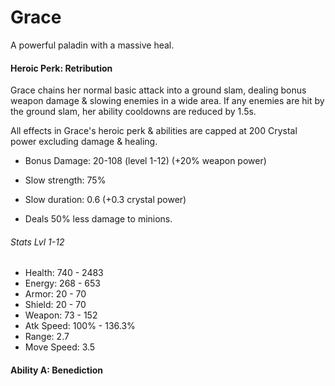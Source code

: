 # Grace

A powerful paladin with a massive heal.

#### Heroic Perk: Retribution

Grace chains her normal basic attack into a ground slam, dealing bonus weapon damage & slowing enemies in a wide area. If any enemies are hit by the ground slam, her ability cooldowns are reduced by 1.5s.

All effects in Grace's heroic perk & abilities are capped at 200 Crystal power excluding damage & healing.

* Bonus Damage: 20-108 \(level 1-12\) \(+20% weapon power\)
* Slow strength: 75%
* Slow duration: 0.6 \(+0.3 crystal power\)

* Deals 50% less damage to minions.

###### Stats Lvl 1-12

* Health: 740 - 2483
* Energy: 268 - 653
* Armor: 20 - 70
* Shield: 20 - 70
* Weapon: 73 - 152
* Atk Speed: 100% - 136.3%
* Range: 2.7
* Move Speed: 3.5

#### Ability A: Benediction





